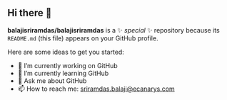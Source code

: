 ## Hi there 👋


**balajisriramdas/balajisriramdas** is a ✨ _special_ ✨ repository because its `README.md` (this file) appears on your GitHub profile.

Here are some ideas to get you started:

- 🔭 I’m currently working on GitHub
- 🌱 I’m currently learning GitHub
- 💬 Ask me about GitHub
- 📫 How to reach me: sriramdas.balaji@ecanarys.com

